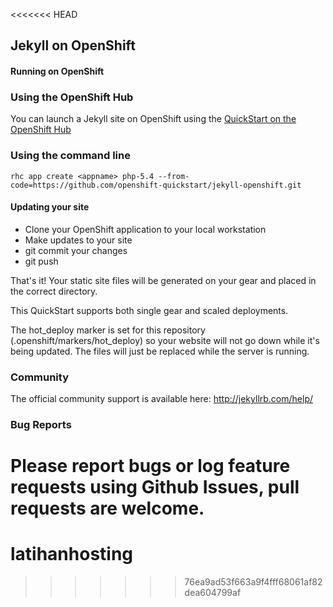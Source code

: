 <<<<<<< HEAD
## Jekyll on OpenShift

#### Running on OpenShift

### Using the OpenShift Hub
You can launch a Jekyll site on OpenShift using the [QuickStart on the OpenShift Hub](https://hub.openshift.com/quickstarts/41-jekyll)

### Using the command line
    rhc app create <appname> php-5.4 --from-code=https://github.com/openshift-quickstart/jekyll-openshift.git

#### Updating your site
- Clone your OpenShift application to your local workstation
- Make updates to your site
- git commit your changes
- git push

That's it! Your static site files will be generated on your gear and placed in the correct directory.  

This QuickStart supports both single gear and scaled deployments.  

The hot_deploy marker is set for this repository (.openshift/markers/hot_deploy) so your website will not go down while it's being updated.  The files will just be replaced while the server is running.

### Community

The official community support is available here: http://jekyllrb.com/help/

### Bug Reports

Please report bugs or log feature requests using Github Issues, pull requests are welcome.
=======
# latihanhosting
>>>>>>> 76ea9ad53f663a9f4fff68061af82dea604799af
